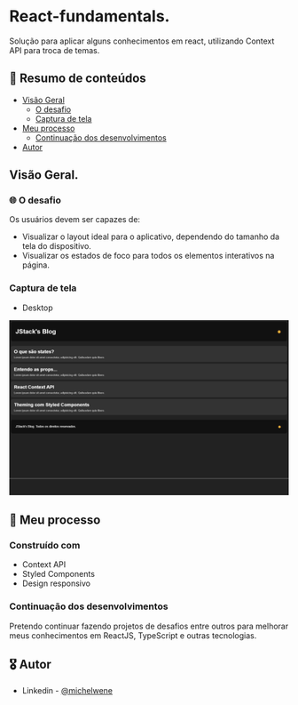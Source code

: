 # React-fundamentals.

Solução para aplicar alguns conhecimentos em react, utilizando Context API para troca de temas.

## :dart: Resumo de conteúdos

- [Visão Geral](#Visão-Geral)
  - [O desafio](#O-desafio)
  - [Captura de tela](#Captura-de-tela)
- [Meu processo](#Meu-processo)
  - [Continuação dos desenvolvimentos](#Continuação-dos-desenvolvimentos)
- [Autor](#Autor)

## Visão Geral.

### :globe_with_meridians: O desafio

Os usuários devem ser capazes de:

- Visualizar o layout ideal para o aplicativo, dependendo do tamanho da tela do dispositivo.
- Visualizar os estados de foco para todos os elementos interativos na página.

### Captura de tela

- Desktop
<p  align="center" >
 <img src='/public/assets/Desktop.png' alt=' Desktop'>
</p>

## :page_with_curl: Meu processo

### Construído com

- Context API
- Styled Components
- Design responsivo

### Continuação dos desenvolvimentos

Pretendo continuar fazendo projetos de desafios entre outros para melhorar meus conhecimentos em ReactJS, TypeScript e outras tecnologias.

## :medal_military: Autor

- Linkedin - [@michelwene](https://www.linkedin.com/in/michelwene/)
